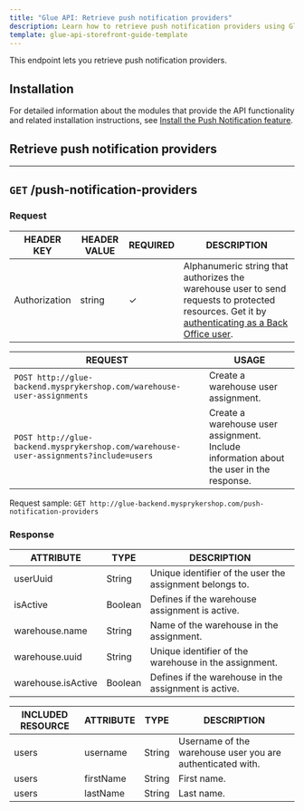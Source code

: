 ```yaml
---
title: "Glue API: Retrieve push notification providers"
description: Learn how to retrieve push notification providers using Glue API
template: glue-api-storefront-guide-template
---
```


This endpoint lets you retrieve push notification providers.

## Installation

For detailed information about the modules that provide the API functionality and related installation instructions, see [Install the Push Notification feature](/docs/pbc/all/miscellaneous/202311.0/install-and-upgrade/install-features/install-the-push-notification-feature.html).


## Retrieve push notification providers

---
`GET` **/push-notification-providers**
---

### Request

| HEADER KEY | HEADER VALUE | REQUIRED | DESCRIPTION |
| --- | --- | --- | --- |
| Authorization | string | &check; | Alphanumeric string that authorizes the warehouse user to send requests to protected resources. Get it by [authenticating as a Back Office user](/docs/pbc/all/warehouse-management-system/{{page.version}}/unified-commerce/manage-using-glue-api/glue-api-authenticate-as-a-back-office-user.html).  |


| REQUEST  | USAGE |
| --- | --- |
| `POST http://glue-backend.mysprykershop.com/warehouse-user-assignments` | Create a warehouse user assignment.  |
| `POST http://glue-backend.mysprykershop.com/warehouse-user-assignments?include=users` | Create a warehouse user assignment. Include information about the user in the response.  |

Request sample: `GET http://glue-backend.mysprykershop.com/push-notification-providers`



### Response


| ATTRIBUTE | TYPE | DESCRIPTION |
| --- | --- | --- |
| userUuid | String | Unique identifier of the user the assignment belongs to. |
| isActive | Boolean | Defines if the warehouse assignment is active. |
| warehouse.name | String | Name of the warehouse in the assignment. |
| warehouse.uuid | String | Unique identifier of the warehouse in the assignment. |
| warehouse.isActive | Boolean | Defines if the warehouse in the assignment is active. |


| INCLUDED RESOURCE | ATTRIBUTE | TYPE | DESCRIPTION |
| --- | --- | --- | --- |
| users | username | String | Username of the warehouse user you are authenticated with. |
| users | firstName | String | First name. |
| users | lastName | String | Last name. |

